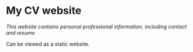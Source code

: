 # My CV website
*This website contains personal professional information, including contact and resume*

Can be viewed as a static website.
